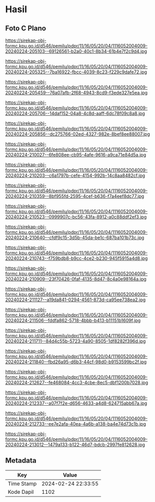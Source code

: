 # Hasil

## Foto C Plano

https://sirekap-obj-formc.kpu.go.id/d546/pemilu/pdpr/11/16/05/20/04/1116052004009-20240224-205103--69126561-b2a0-40c1-8b34-61b4e7f2c9d4.jpg

https://sirekap-obj-formc.kpu.go.id/d546/pemilu/pdpr/11/16/05/20/04/1116052004009-20240224-205325--7ba16922-fbcc-4039-8c23-f229c9dafe72.jpg

https://sirekap-obj-formc.kpu.go.id/d546/pemilu/pdpr/11/16/05/20/04/1116052004009-20240224-205459--76a07afb-2f68-4943-8cd9-f3ede327e5ea.jpg

https://sirekap-obj-formc.kpu.go.id/d546/pemilu/pdpr/11/16/05/20/04/1116052004009-20240224-205706--14daf152-04a8-4c8d-aaff-6dc78f09c8a8.jpg

https://sirekap-obj-formc.kpu.go.id/d546/pemilu/pdpr/11/16/05/20/04/1116052004009-20240224-205856--dc275766-02ed-4327-982e-8bef8ee88007.jpg

https://sirekap-obj-formc.kpu.go.id/d546/pemilu/pdpr/11/16/05/20/04/1116052004009-20240224-210027--6fe808ee-cb95-4afe-9616-a9ca71e84d5a.jpg

https://sirekap-obj-formc.kpu.go.id/d546/pemilu/pdpr/11/16/05/20/04/1116052004009-20240224-210203--c6a1797b-cefe-4154-992b-14c8aa8482cf.jpg

https://sirekap-obj-formc.kpu.go.id/d546/pemilu/pdpr/11/16/05/20/04/1116052004009-20240224-210359--8bf955fd-2595-4cef-b636-f7a4eef8dc77.jpg

https://sirekap-obj-formc.kpu.go.id/d546/pemilu/pdpr/11/16/05/20/04/1116052004009-20240224-210523--0999907c-bc56-43fa-8912-a0c88ddf2ef3.jpg

https://sirekap-obj-formc.kpu.go.id/d546/pemilu/pdpr/11/16/05/20/04/1116052004009-20240224-210640--cfdf9c15-3d5b-45da-be1c-687ba101b73c.jpg

https://sirekap-obj-formc.kpu.go.id/d546/pemilu/pdpr/11/16/05/20/04/1116052004009-20240224-210743--f759bdb8-b9cc-4ce2-b230-945f5915a4d8.jpg

https://sirekap-obj-formc.kpu.go.id/d546/pemilu/pdpr/11/16/05/20/04/1116052004009-20240224-210909--23f70426-0faf-4135-8d47-8c4a0e98164a.jpg

https://sirekap-obj-formc.kpu.go.id/d546/pemilu/pdpr/11/16/05/20/04/1116052004009-20240224-211127--a19da841-0294-4561-873d-ca95ee738ea2.jpg

https://sirekap-obj-formc.kpu.go.id/d546/pemilu/pdpr/11/16/05/20/04/1116052004009-20240224-211506--fddfa862-5718-4bbb-b413-b11151b1609f.jpg

https://sirekap-obj-formc.kpu.go.id/d546/pemilu/pdpr/11/16/05/20/04/1116052004009-20240224-211711--84d4c55b-5723-4a90-8505-1df8282f396d.jpg

https://sirekap-obj-formc.kpu.go.id/d546/pemilu/pdpr/11/16/05/20/04/1116052004009-20240224-211840--fbd26a95-d6b3-44cf-98d0-b9153599bc2f.jpg

https://sirekap-obj-formc.kpu.go.id/d546/pemilu/pdpr/11/16/05/20/04/1116052004009-20240224-212627--fe468084-4cc3-4cbe-8ec5-dbf1200b7028.jpg

https://sirekap-obj-formc.kpu.go.id/d546/pemilu/pdpr/11/16/05/20/04/1116052004009-20240224-212337--a07f7f2e-d656-4633-a4d8-624715abb67a.jpg

https://sirekap-obj-formc.kpu.go.id/d546/pemilu/pdpr/11/16/05/20/04/1116052004009-20240224-212733--ee7e2afa-40ea-4a6b-a138-ba4e74d73c1b.jpg

https://sirekap-obj-formc.kpu.go.id/d546/pemilu/pdpr/11/16/05/20/04/1116052004009-20240224-213012--1479a133-b122-46d7-bdcb-2997fe812628.jpg


## Metadata

| Key        | Value               |
| ---------- | ------------------- |
| Time Stamp | 2024-02-24 22:33:55 |
| Kode Dapil | 1102                |



